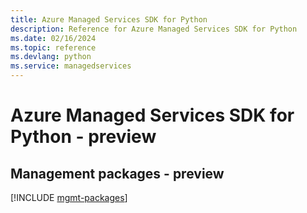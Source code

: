 ```yaml
---
title: Azure Managed Services SDK for Python
description: Reference for Azure Managed Services SDK for Python
ms.date: 02/16/2024
ms.topic: reference
ms.devlang: python
ms.service: managedservices
---
```

# Azure Managed Services SDK for Python - preview

## Management packages - preview
[!INCLUDE [mgmt-packages](managed-services-mgmt-index.md)]